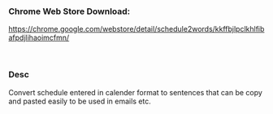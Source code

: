 
### Chrome Web Store Download:
https://chrome.google.com/webstore/detail/schedule2words/kkffbjlpclkhlfibafpdjlihaoimcfmn/

<br />

### Desc
Convert schedule entered in calender format to sentences that can be copy and pasted easily to be used in emails etc.

